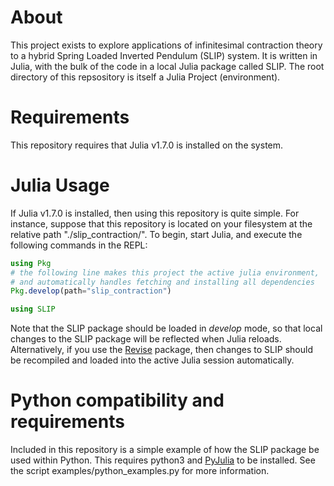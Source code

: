 # About
This project exists to explore applications of infinitesimal contraction theory to a hybrid Spring Loaded Inverted Pendulum (SLIP) system.
It is written in Julia, with the bulk of the code in a local Julia package called SLIP. The root directory of this repsository is itself a Julia Project (environment).

# Requirements
This repository requires that Julia v1.7.0 is installed on the system. 

# Julia Usage
If Julia v1.7.0 is installed, then using this repository is quite simple. For instance, suppose that this repository is located on your filesystem at the relative path "./slip_contraction/".
To begin, start Julia, and execute the following commands in the REPL:

```julia
using Pkg
# the following line makes this project the active julia environment,
# and automatically handles fetching and installing all dependencies
Pkg.develop(path="slip_contraction")

using SLIP
```

Note that the SLIP package should be loaded in *develop* mode, so that local changes to the SLIP package will be reflected when Julia reloads. Alternatively, if you use the [Revise](https://github.com/timholy/Revise.jl) package, then changes to SLIP should be recompiled and loaded into the active Julia session automatically.

# Python compatibility and requirements
Included in this repository is a simple example of how the SLIP package be used within Python. This requires python3 and [PyJulia](https://pyjulia.readthedocs.io/en/latest/) to be installed. See the script examples/python_examples.py for more information.
